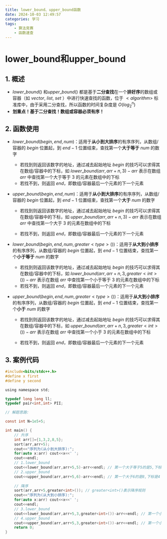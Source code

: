 ```yaml
---
title: lower_bound、upper_bound函数
date: 2024-10-03 12:49:57
categories: 学习
tags:
    - 算法竞赛
    - 函数速查
---
```


<meta name="referrer" content="no-referrer" />

# lower_bound和upper_bound

<!-- toc -->



## 1. 概述

* $lower\_bound()$ 和$upper\_bound()$ 都是基于**二分查找**在一个**排好序**的数组或容器（如 $vector,\ list,\ set$ ）中进行快速查找的函数，位于 $<algorithm>$ 标准库中，由于采用二分查找，所以函数的时间复杂度是 $O(log_2^n)$
* **划重点！基于二分查找！数组或容器必须有序！**



## 2. 函数使用

* $lower\_bound(begin,end,num)$：适用于**从小到大排序**的有序序列，从数组/容器的 $begin$ 位置起，到 $end-1$ 位置结束，查找第一个**大于等于** $num$ 的数字
  * 若找到则返回该数字的地址，通过减去起始地址 $begin$ 的技巧可以求得其在数组/容器中的下标，如 $lower\_bound(arr,arr+n,3)-arr$ 表示在数组 $arr$ 中查找第一个大于等于 $3$ 的元素在数组中的下标
  * 若找不到，则返回 $end$，即数组/容器最后一个元素的下一个元素

* $upper\_bound(begin,end,num)$：适用于**从小到大排序**的有序序列，从数组/容器的 $begin$ 位置起，到 $end-1$ 位置结束，查找第一个**大于** $num$ 的数字

  * 若找到则返回该数字的地址，通过减去起始地址 $begin$ 的技巧可以求得其在数组/容器中的下标，如 $upper\_bound(arr,arr+n,3)-arr$ 表示在数组 $arr$ 中查找第一个大于 $3$ 的元素在数组中的下标

  * 若找不到，则返回 $end$，即数组/容器最后一个元素的下一个元素

* $lower\_bound(begin,end,num,greater<type>())$：适用于**从大到小排序**的有序序列，从数组/容器的 $begin$ 位置起，到 $end-1$ 位置结束，查找第一个**小于等于** $num$ 的数字

  * 若找到则返回该数字的地址，通过减去起始地址 $begin$ 的技巧可以求得其在数组/容器中的下标，如 $lower\_bound(arr,arr+n,3,greater<int>())-arr$ 表示在数组 $arr$ 中查找第一个小于等于 $3$ 的元素在数组中的下标
  * 若找不到，则返回 $end$，即数组/容器最后一个元素的下一个元素

* $upper\_bound(begin,end,num,greater<type>())$：适用于**从大到小排序**的有序序列，从数组/容器的 $begin$ 位置起，到 $end-1$ 位置结束，查找第一个**小于** $num$ 的数字

  * 若找到则返回该数字的地址，通过减去起始地址 $begin$ 的技巧可以求得其在数组/容器中的下标，如 $upper\_bound(arr,arr+n,3,greater<int>())-arr$ 表示在数组 $arr$ 中查找第一个小于 $3$ 的元素在数组中的下标

  * 若找不到，则返回 $end$，即数组/容器最后一个元素的下一个元素



## 3. 案例代码

``` c
#include<bits/stdc++.h>
#define x first
#define y second

using namespace std;

typedef long long ll;
typedef pair<int,int> PII;

// 解题思路: 

const int N=1e5+5;

int main() {
	// 升序
	int arr[]={1,3,2,8,5};
	sort(arr,arr+5);
	cout<<"序列为(从小到大排序):";
	for(auto x:arr) cout<<x<<' ';
	cout<<endl;
	// 1.lower_bound
	cout<<lower_bound(arr,arr+5,5)-arr<<endl; // 第一个大于等于5的是5,下标是3
	// 2.upper_bound
	cout<<upper_bound(arr,arr+5,6)-arr<<endl; // 第一个大于6的是8,下标是4
	
	// 降序
	sort(arr,arr+5,greater<int>()); // greater<int>()表示降序规则
	cout<<"序列为(从大到小排序):";
	for(auto x:arr) cout<<x<<' ';
	cout<<endl;
	// 3.lower_bound
	cout<<lower_bound(arr,arr+5,3,greater<int>())-arr<<endl; // 第一个小于等于3的是3,下标是2
	// 4.upper_bound
	cout<<upper_bound(arr,arr+5,3,greater<int>())-arr<<endl; // 第一个小于等于3的是2,下标是3
	return 0;
}
```
